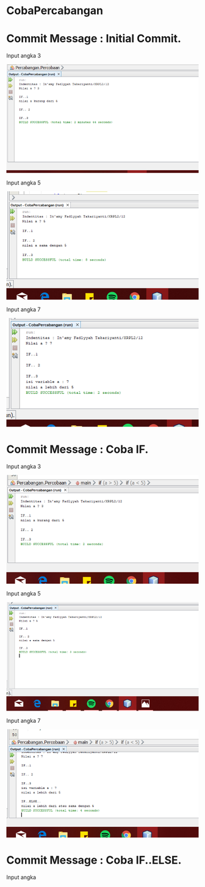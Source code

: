 # CobaPercabangan
# Commit Message : Initial Commit.

Input angka 3

![Alt Text](https://github.com/inamyrpl28/CobaPercabangan/blob/master/2019-08-23%20(1).png)

Input angka 5

![Alt Text](https://github.com/inamyrpl28/CobaPercabangan/blob/master/2019-08-23%20(2).png)

Input angka 7

![Alt Text](https://github.com/inamyrpl28/CobaPercabangan/blob/master/2019-08-23%20(3).png)

# Commit Message : Coba IF.

Input angka 3

![Alt Text](https://github.com/inamyrpl28/CobaPercabangan/blob/master/2019-08-23%20(4).png)

Input angka 5

![Alt Text](https://github.com/inamyrpl28/CobaPercabangan/blob/master/2019-08-23%20(5).png)

Input angka 7

![Alt Text](https://github.com/inamyrpl28/CobaPercabangan/blob/master/2019-08-23%20(6).png)

# Commit Message : Coba IF..ELSE.

Input angka 
